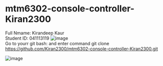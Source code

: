 # mtm6302-console-controller-Kiran2300
<h>Full Nmame: Kirandeep Kaur  <br>
Student ID: 041113119 </h>
![image](https://github.com/Kiran2300/mtm6302-console-controller-Kiran2300/assets/134239892/0f361b78-7ce7-41eb-baa1-e83434918718) <br>
Go to yourr git bash: and enter command git clone
https://github.com/Kiran2300/mtm6302-console-controller-Kiran2300.git

![image](https://github.com/Kiran2300/mtm6302-console-controller-Kiran2300/assets/134239892/e56a30b6-a2ff-4108-ae09-c50b0048aff6)


